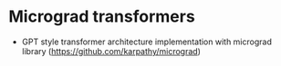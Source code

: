 # Micrograd transformers

* GPT style transformer architecture implementation with micrograd library (https://github.com/karpathy/micrograd)